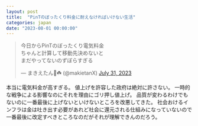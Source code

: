 ```yaml
---
layout: post
title:  "PinTのぼったくり料金に耐えなければいけない生活"
categories: japan
date: "2023-08-01 00:00:00"
---
```


<blockquote class="twitter-tweet tw-align-center"><p lang="ja" dir="ltr">今日からPinTのぼったくり電気料金<br>ちゃんと計算して移動先決めないと<br>まだやってないのずぼらすぎる</p>&mdash; まきえたん🥦☘️ (@makietanX) <a href="https://twitter.com/makietanX/status/1686162544871030789?ref_src=twsrc%5Etfw">July 31, 2023</a></blockquote> <script async src="https://platform.twitter.com/widgets.js" charset="utf-8"></script>

本当に電気料金が高すぎる。
値上げを許容した政府は絶対に許さない。
一時的な戦争による影響なのにそれを理由にゴリ押し値上げ。
品質が変わるわけでもないのに一番最後に上げないといけないところを改悪してきた。
社会おけるインフラは金は吐き出す必要があれど社会に還元される仕組みになっていないので
一番最後に改定すべきところなのだがそれが理解できんのだろう。
